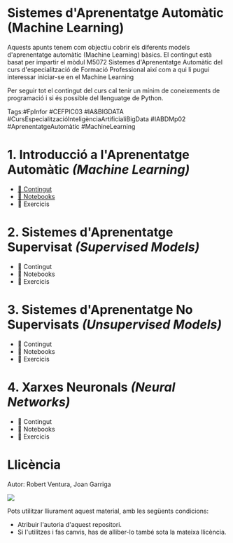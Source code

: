 Sistemes d'Aprenentatge Automàtic (Machine Learning)
===================================

Aquests apunts tenem com objectiu cobrir els diferents models d'aprenentatge automàtic
(Machine Learning) bàsics. El contingut està basat per impartir el mòdul M5072 Sistemes d'Aprenentatge Automàtic del curs d'especialització de Formació Professional així com a qui li pugui interessar iniciar-se en el Machine Learning

Per seguir tot el contingut del curs cal tenir un mínim de coneixements de programació i si és possible del llenguatge de Python.

Tags:#FpInfor #CEFPIC03 #IA&BIGDATA #CursEspecialitzacióInteligènciaArtificialiBigData #IABDMp02 #AprenentatgeAutomàtic #MachineLearning

# 1. Introducció a l'Aprenentatge Automàtic *(Machine Learning)*
- [📑 Contingut](NF1-Introducció%20Sistemes%20Aprenentatge%20Automatic.pdf)
- [📔 Notebooks](01_introduccio)
- 📝 Exercicis
  
# 2. Sistemes d'Aprenentatge Supervisat *(Supervised Models)*
  - 📑 Contingut
  - 📔 Notebooks
  - 📝 Exercicis
    
# 3. Sistemes d'Aprenentatge No Supervisats *(Unsupervised Models)*
  - 📑 Contingut
  - 📔 Notebooks
  - 📝 Exercicis
        
# 4. Xarxes Neuronals  *(Neural Networks)*
  - 📑 Contingut
  - 📔 Notebooks
  - 📝 Exercicis
 

Llicència
===================================
Autor: Robert Ventura, Joan Garriga

[![](http://i.creativecommons.org/l/by-sa/4.0/88x31.png)](http://creativecommons.org/licenses/by-sa/4.0/)

Pots utilitzar lliurament aquest material, amb les següents condicions:

* Atribuir l'autoria d'aquest repositori.
* Si l'utilitzes i fas canvis, has de alliber-lo també sota la mateixa llicència.



